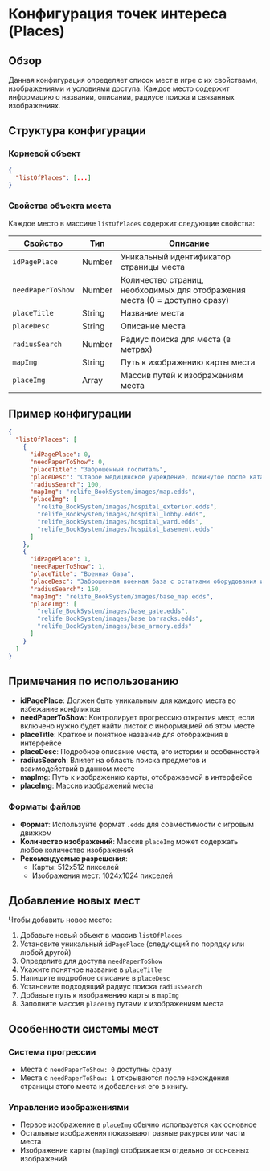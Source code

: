 # Конфигурация точек интереса (Places)

## Обзор

Данная конфигурация определяет список мест в игре с их свойствами, изображениями и условиями доступа. Каждое место содержит информацию о названии, описании, радиусе поиска и связанных изображениях.

## Структура конфигурации

### Корневой объект

```json
{
  "listOfPlaces": [...]
}
```

### Свойства объекта места

Каждое место в массиве `listOfPlaces` содержит следующие свойства:

| Свойство | Тип | Описание |
|----------|-----|----------|
| `idPagePlace` | Number | Уникальный идентификатор страницы места |
| `needPaperToShow` | Number | Количество страниц, необходимых для отображения места (0 = доступно сразу) |
| `placeTitle` | String | Название места |
| `placeDesc` | String | Описание места |
| `radiusSearch` | Number | Радиус поиска для места (в метрах) |
| `mapImg` | String | Путь к изображению карты места |
| `placeImg` | Array | Массив путей к изображениям места |

## Пример конфигурации

```json
{
  "listOfPlaces": [
    {
      "idPagePlace": 0,
      "needPaperToShow": 0,
      "placeTitle": "Заброшенный госпиталь",
      "placeDesc": "Старое медицинское учреждение, покинутое после катастрофы. Здесь можно найти медикаменты и оборудование.",
      "radiusSearch": 100,
      "mapImg": "relife_BookSystem/images/map.edds",
      "placeImg": [
        "relife_BookSystem/images/hospital_exterior.edds",
        "relife_BookSystem/images/hospital_lobby.edds",
        "relife_BookSystem/images/hospital_ward.edds",
        "relife_BookSystem/images/hospital_basement.edds"
      ]
    },
    {
      "idPagePlace": 1,
      "needPaperToShow": 1,
      "placeTitle": "Военная база",
      "placeDesc": "Заброшенная военная база с остатками оборудования и снаряжения.",
      "radiusSearch": 150,
      "mapImg": "relife_BookSystem/images/base_map.edds",
      "placeImg": [
        "relife_BookSystem/images/base_gate.edds",
        "relife_BookSystem/images/base_barracks.edds",
        "relife_BookSystem/images/base_armory.edds"
      ]
    }
  ]
}
```

## Примечания по использованию

- **idPagePlace**: Должен быть уникальным для каждого места во избежание конфликтов
- **needPaperToShow**: Контролирует прогрессию открытия мест, если включено нужно будет найти листок с информацией об этом месте
- **placeTitle**: Краткое и понятное название для отображения в интерфейсе
- **placeDesc**: Подробное описание места, его истории и особенностей
- **radiusSearch**: Влияет на область поиска предметов и взаимодействий в данном месте
- **mapImg**: Путь к изображению карты, отображаемой в интерфейсе
- **placeImg**: Массив изображений места

### Форматы файлов
- **Формат**: Используйте формат `.edds` для совместимости с игровым движком
- **Количество изображений**: Массив `placeImg` может содержать любое количество изображений
- **Рекомендуемые разрешения**:
  - Карты: 512x512 пикселей
  - Изображения мест: 1024x1024 пикселей

## Добавление новых мест

Чтобы добавить новое место:

1. Добавьте новый объект в массив `listOfPlaces`
2. Установите уникальный `idPagePlace` (следующий по порядку или любой другой)
3. Определите для доступа `needPaperToShow`
4. Укажите понятное название в `placeTitle`
5. Напишите подробное описание в `placeDesc`
6. Установите подходящий радиус поиска `radiusSearch`
7. Добавьте путь к изображению карты в `mapImg`
8. Заполните массив `placeImg` путями к изображениям места

## Особенности системы мест

### Система прогрессии
- Места с `needPaperToShow: 0` доступны сразу
- Места с `needPaperToShow: 1` открываются после нахождения страницы этого места и добавления его в книгу.

### Управление изображениями
- Первое изображение в `placeImg` обычно используется как основное
- Остальные изображения показывают разные ракурсы или части места
- Изображение карты (`mapImg`) отображается отдельно от основных изображений
